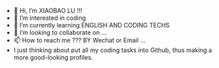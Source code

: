 - 👋 Hi, I’m XIAOBAO LU !!!
- 👀 I’m interested in coding
- 🌱 I’m currently learning ENGLISH AND CODING TECHS
- 💞️ I’m looking to collaborate on ...
- 📫 How to reach me ??? BY Wechat or Email ...
- I just thinking about put all my coding tasks into Github, thus making a more good-looking profiles.

<!---
Lujixian2002/Lujixian2002 is a ✨ special ✨ repository because its `README.md` (this file) appears on your GitHub profile.
You can click the Preview link to take a look at your changes.
--->
